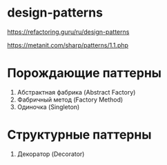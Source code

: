 # design-patterns

https://refactoring.guru/ru/design-patterns

https://metanit.com/sharp/patterns/1.1.php


# Порождающие паттерны
1. Абстрактная фабрика (Abstract Factory)
2. Фабричный метод (Factory Method)
2. Одиночка (Singleton)

# Структурные паттерны
1. Декоратор (Decorator)
